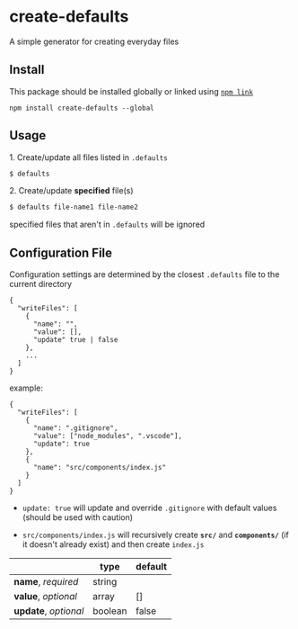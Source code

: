 # create-defaults

A simple generator for creating everyday files

## Install

This package should be installed globally or linked using [`npm link`](https://docs.npmjs.com/cli/link)

```
npm install create-defaults --global
```

## Usage

1\. Create/update all files listed in `.defaults`

```sh
$ defaults
```

2\. Create/update **specified** file(s)

```sh
$ defaults file-name1 file-name2
```

specified files that aren't in `.defaults` will be ignored

## Configuration File

Configuration settings are determined by the closest `.defaults` file to the current directory

```
{
  "writeFiles": [
    {
      "name": "",
      "value": [],
      "update" true | false
    },
    ...
  ]
}
```

example:

```
{
  "writeFiles": [
    {
      "name": ".gitignore",
      "value": ["node_modules", ".vscode"],
      "update": true
    },
    {
      "name": "src/components/index.js"
    }
  ]
}
```

- `update: true` will update and override `.gitignore` with default values (should be used with caution)

- `src/components/index.js` will recursively create **`src/`** and **`components/`** (if it doesn't already exist) and then create `index.js`

|                        | type    | default |
| ---------------------- | ------- | ------- |
| **name**, _required_   | string  |         |
| **value**, _optional_  | array   | []      |
| **update**, _optional_ | boolean | false   |
